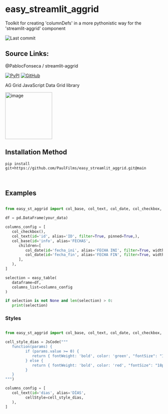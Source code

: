 # easy_streamlit_aggrid
Toolkit for creating 'columnDefs' in a more pythonistic way for the 'streamlit-aggrid' component

![Last commit](https://img.shields.io/github/last-commit/PaulFilms/easy_streamlit_aggrid?label=Last_Commit)


## Source Links:

@PablocFonseca / streamlit-aggrid

[![PyPI][pypi_badge]][pypi_link] [![GitHub][github_badge]][github_link] 

AG Grid JavaScript Data Grid library 

<a href="https://www.ag-grid.com/">
<img src="https://cdn.cookielaw.org/logos/df8b363f-f4d9-4e0c-934e-b286bcd83e8c/67b88210-d43e-4471-8e61-2cd23a738cac/fb1b8970-8f6a-407e-b737-477cb14c94f0/ag-grid-logo.png" width=150 alt="image" url="www.hispasonic.com">
</a>


<br>

## Installation Method

   ```plaintext
   pip install git+https://github.com/PaulFilms/easy_streamlit_aggrid.git@main
   ```


<br>

## Examples

```Python

from easy_st_aggrid import col_base, col_text, col_date, col_checkbox, easy_table

df = pd.DataFrame(your_data)

columns_config = [
   col_checkbox(),
   col_text(id='id', alias='ID', filter=True, pinned=True,),
   col_base(id='info', alias='FECHAS',
      children=[
         col_date(id='fecha_ini', alias='FECHA INI', filter=True, width=130, minWidth=130, maxWidth=130, columnGroupShow='open',),
         col_date(id='fecha_fin', alias='FECHA FIN', filter=True, width=130, minWidth=130, maxWidth=130, pinned=True,),
      ],
   ),
]

selection = easy_table(
   dataframe=df, 
   columns_list=columns_config
)

if selection is not None and len(selection) > 0:
   print(selection)

``` 

### Styles

```Python

from easy_st_aggrid import col_base, col_text, col_date, col_checkbox, easy_table, JsCode

cell_style_dias = JsCode("""
   function(params) {
         if (params.value >= 0) {
            return { fontWeight: 'bold', color: 'green', "fontSize": "18px", "display": "flex", "alignItems": "center",};
         } else {
            return { fontWeight: 'bold', color: 'red', "fontSize": "18px", "display": "flex", "alignItems": "center", };
         }
   }
""")

columns_config = [
   col_text(id='dias', alias='DÍAS', 
         cellStyle=cell_style_dias,
   ),
]

```



[github_badge]: https://badgen.net/badge/icon/GitHub?icon=github&color=black&label
[github_link]: https://github.com/PablocFonseca/streamlit-aggrid
[pypi_badge]: https://badgen.net/pypi/v/streamlit-aggrid?icon=pypi&color=black&label?
[pypi_link]: https://www.pypi.org/project/streamlit-aggrid/
